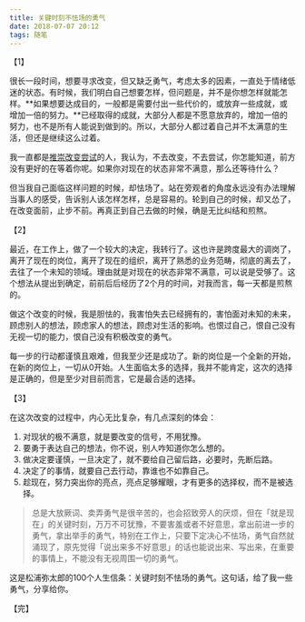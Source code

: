 ```yaml
---
title: 关键时刻不怯场的勇气
date: 2018-07-07 20:12
tags: 随笔
---
```


【1】

很长一段时间，想要寻求改变，但又缺乏勇气，考虑太多的因素，一直处于情绪低迷的状态。有时候，我们明白自己想要怎样，但问题是，并不是你想怎样就能怎样。**如果想要达成目的，一般都是需要付出一些代价的，或放弃一些成就，或增加一倍的努力。**已经取得的成就，大部分人都是不愿意放弃的，增加一倍的努力，也不是所有人能说到做到的。所以，大部分人都过着自己并不太满意的生活，但还是继续这么过着。

我一直都是[推崇改变尝试](https://www.jianshu.com/p/b4f07a449a61)的人，我认为，不去改变，不去尝试，你怎能知道，前方没有更好的在等着你呢。如果你对现在的状态非常不满意，那么还等待什么？

但当我自己面临这样问题的时候，却怯场了。站在旁观者的角度永远没有办法理解当事人的感受，告诉别人该怎样怎样，总是容易的。轮到自己的时候，却又怂了，在改变面前，止步不前。再真正到自己去做的时候，确是无比纠结和煎熬。

【2】

最近，在工作上，做了一个较大的决定，我转行了。这也许是跨度最大的调岗了，离开了现在的岗位，离开了现在的组织，离开了熟悉的业务范畴，彻底的离去了，去往了一个未知的领域。理由就是对现在的状态非常不满意，可以说是受够了。这个想法从提出到确定，前前后后经历了2个月的时间，对我而言，每一天都是煎熬的。

做这个改变的时候，我是胆怯的，我害怕失去已经拥有的，害怕面对未知的未来，顾虑别人的想法，顾虑家人的想法，顾虑对生活的影响。也恨过自己，恨自己没有无视一切的能力，恨自己没有积极改变的勇气。

每一步的行动都谨慎且艰难，但我至少还是成功了。新的岗位是一个全新的开始，在新的岗位上，一切从0开始。人生面临太多的选择，我并不能肯定，这次的选择是正确的，但是至少对目前而言，它是最合适的选择。

【3】

在这次改变的过程中，内心无比复杂，有几点深刻的体会：

1. 对现状的极不满意，就是要改变的信号，不用犹豫。
2. 要勇于表达自己的想法，你不说，别人咋知道你怎么想的。
3. 做决定要谨慎，一旦决定了，就不要给自己留后路，必要时，先断后路。
4. 决定了的事情，就要自己去行动，靠谁也不如靠自己。
5. 趁现在，努力突出你的亮点，亮点足够耀眼，才有更多的选择权，而不是被选择。

> 总是大放厥词、卖弄勇气是很辛苦的，也会招致旁人的厌烦，但在「就是现在」的关键时刻，万万不可犹豫，不要害羞或者不好意思，拿出前进一步的勇气，拿出举手的勇气，特别在工作上，只要下定决心不怯场，勇气自然就涌现了，原先觉得「说出来多不好意思」的话也能说出来、写出来，在重要的事情上，不能没有无视周围一切的勇气。

这是松浦弥太郎的100个人生信条：关键时刻不怯场的勇气。这句话，给了我一些勇气，分享给你。

【完】
